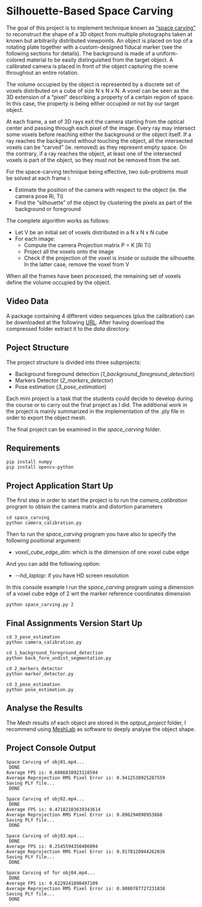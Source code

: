 # Silhouette-Based Space Carving
The goal of this project is to implement technique known as [“space carving"](https://www.cs.toronto.edu/~kyros/pubs/00.ijcv.carve.pdf) to reconstruct the shape of a 
3D object from multiple photographs taken at known but arbitrarily distributed viewpoints. An object is placed 
on top of a rotating plate together with a custom-designed fiducal marker (see the following sections for details). 
The background is made of a uniform-colored material to be easily distinguished from the target object. A calibrated camera is
placed in front of the object capturing the scene throughout an entire rotation.

The volume occupied by the object is represented by a discrete set of voxels distributed on a cube of size N x N x N.
A voxel can be seen as the 3D extension of a “pixel” describing a property of a certain region of space. 
In this case, the property is being either occupied or not by our target object.

At each frame, a set of 3D rays exit the camera starting from the optical center and passing through each pixel of the image. Every ray may intersect some voxels before reaching either the background or the object itself.
If a ray reaches the background without touching the object, all the intersected voxels can be “carved” (ie. removed) as they represent empty space.
On the contrary, if a ray reaches the object, at least one of the intersected voxels is part of the object, so they must not be removed from the set.

For the space-carving technique being effective, two sub-problems must be solved at each frame i:
* Estimate the position of the camera with respect to the object (ie. the camera pose Ri, Ti)
* Find the “silhouette” of the object by clustering the pixels as part of the background or foreground

The complete algorithm works as follows:
* Let V be an initial set of voxels distributed in a N x N x N cube
* For each image:
	* Compute the camera Projection matrix P = K \[Ri Ti\]
  * Project all the voxels onto the image
  * Check if the projection of the voxel is inside or outside the silhouette. In the latter case, remove the voxel from V

When all the frames have been processed, the remaining set of voxels define the volume occupied by the object.

## Video Data
A package containing 4 different video sequences (plus the calibration) can be downloaded  at the following [URL](https://www.dais.unive.it/~bergamasco/teachingfiles/G3DCV2022/data.7z). After having download the compressed folder extract it to the *data* directory.


## Poject Structure
The project structure is divided into three subprojects:
* Background foreground detection (*1_background_foreground_detection*)
* Markers Detector (*2_markers_detector*)
* Pose estimation (*3_pose_estimation*)

Each mini project is a task that the students could decide to develop during the course or to carry out the final project as I did. The additional work in the project is mainly summarized in the implementation of the .ply file in order to export the object mesh.

The final project can be examined in the *space_carving* folder.

## Requirements
```
pip install numpy
pip install opencv-python
```

## Project Application Start Up
The first step in order to start the project is to run the *camera_calibration* program to obtain the camera matrix and distortion parameters 
```
cd space_carving
python camera_calibration.py
```
Then to run the *space_carving* program you have also to specify the following positional argument:
* *voxel_cube_edge_dim*: which is the dimension of one voxel cube edge

And you can add the following option:
* *--hd_laptop*: if you have HD screen resolution

In this console example I run the *space_carving* program using a dimension of a voxel cube edge of 2 wrt the marker reference coordinates dimension
```
python space_carving.py 2
```

## Final Assignments Version Start Up
```
cd 3_pose_estimation
python camera_calibration.py

cd 1_background_foreground_detection
python back_fore_undist_segmentation.py

cd 2_markers_detector
python marker_detector.py

cd 3_pose_estimation
python pose_estimation.py
```

## Analyse the Results
The Mesh results of each object are stored in the *optput_project* folder, I recommend using [MeshLab](https://www.meshlab.net/#download) as software to deeply analyse the object shape.

## Project Console Output
```
Space Carving of obj01.mp4...
 DONE
Average FPS is: 0.6086838923118594
Average Reprojection RMS Pixel Error is: 0.9412538925287559
Saving PLY file...
 DONE

Space Carving of obj02.mp4...
 DONE
Average FPS is: 0.47182103639343614
Average Reprojection RMS Pixel Error is: 0.896294098953868
Saving PLY file...
 DONE

Space Carving of obj03.mp4...
 DONE
Average FPS is: 0.2545594350406094
Average Reprojection RMS Pixel Error is: 0.9178120944262036
Saving PLY file...
 DONE

Space Carving of for obj04.mp4...
 DONE
Average FPS is: 0.6229241890497109
Average Reprojection RMS Pixel Error is: 0.9080787727231838
Saving PLY file...
 DONE
```


